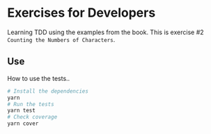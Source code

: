 # Exercises for Developers
Learning TDD using the examples from the book. This is exercise #2 `Counting the Numbers of Characters`.

## Use
How to use the tests.. 

```sh
# Install the dependencies
yarn
# Run the tests
yarn test
# Check coverage
yarn cover
```